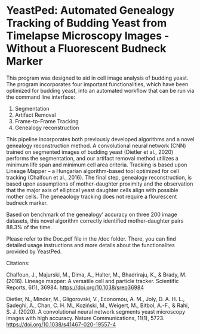 # YeastPed: Automated Genealogy Tracking of Budding Yeast from Timelapse Microscopy Images - Without a Fluorescent Budneck Marker

This program was designed to aid in cell image analysis of budding yeast. The program incorporates four important functionalities,
which have been optimized for budding yeast, into an automated workflow that can be run via the command line interface:
1)	Segmentation
2)	Artifact Removal
3)	Frame-to-Frame Tracking
4)	Genealogy reconstruction

This pipeline incorporates both previously developed algorithms and a novel genealogy reconstruction method.
A convolutional neural network (CNN) trained on segmented images of budding yeast  (Dietler et al., 2020) performs the segmentation, 
and our artifact removal method utilizes a minimum life span and minimum cell area criteria. Tracking is based upon Lineage Mapper –
a Hungarian algorithm-based tool optimized for cell tracking (Chalfoun et al., 2016). The final step, genealogy reconstruction,
is based upon assumptions of mother-daughter proximity and the observation that the major axis of elliptical yeast daughter cells align
with possible mother cells. The geneaology tracking does not require a flourescent budneck marker.

Based on benchmark of the genealogy’ accuracy on three 200 image datasets, this novel algorithm correctly identified mother-daughter pairs
88.3% of the time.

Please refer to the Doc.pdf file in the /doc folder. There, you can find detailed usage instructions and more details about the functionalites provided by YeastPed.

Citations:

Chalfoun, J., Majurski, M., Dima, A., Halter, M., Bhadriraju, K., & Brady, M. (2016). Lineage mapper:
  A versatile cell and particle tracker. Scientific Reports, 6(1), 36984. https://doi.org/10.1038/srep36984

Dietler, N., Minder, M., Gligorovski, V., Economou, A. M., Joly, D. A. H. L., Sadeghi, A., Chan, C. H. M., Koziński,
  M., Weigert, M., Bitbol, A.-F., & Rahi, S. J. (2020). A convolutional neural network segments yeast microscopy images
  with high accuracy. Nature Communications, 11(1), 5723. https://doi.org/10.1038/s41467-020-19557-4
